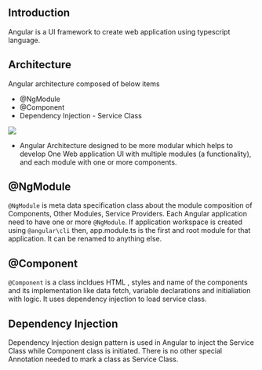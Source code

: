 ## Introduction
Angular is a UI framework to create web application using typescript language. 

## Architecture
Angular architecture composed of below items 
* @NgModule
* @Component
* Dependency Injection - Service Class

![](https://amvijay.com/images/20201120-angular-architecture.jpg)

* Angular Architecture designed to be more modular which helps to develop One Web application UI with multiple modules (a functionality), and each module with one or more components.

## @NgModule
`@NgModule` is meta data specification class about the module composition of Components, Other Modules, Service Providers. Each Angular  application need to have one or more `@NgModule`. If application workspace is created using `@angular\cli` then, app.module.ts is the first and root module for that application. It can be renamed to anything else.

## @Component
`@Component` is a class incldues HTML , styles and name of the components and its implementation like data fetch, variable declarations and initialiation with logic. It uses dependency injection to load service class.

## Dependency Injection
Dependency Injection design pattern is used in Angular to inject the Service Class while Component class is initiated. There is no other special Annotation needed to mark a class as Service Class.

